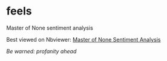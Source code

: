 # feels

Master of None sentiment analysis

Best viewed on Nbviewer: [Master of None Sentiment Analysis](https://nbviewer.jupyter.org/github/ashleyshine/feels/blob/master/Master-of-None.ipynb?flush_cache=tru)

*Be warned: profanity ahead*